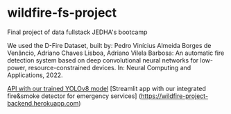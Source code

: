 # wildfire-fs-project
Final project of data fullstack JEDHA's bootcamp

We used the D-Fire Dataset, built by:
Pedro Vinícius Almeida Borges de Venâncio, Adriano Chaves Lisboa, Adriano Vilela Barbosa: An automatic fire detection system based on deep convolutional neural networks for low-power, resource-constrained devices. In: Neural Computing and Applications, 2022.

[API with our trained YOLOv8 model](https://wildfire-project-backend.herokuapp.com)
[Streamlit app with our integrated fire&smoke detector for emergency services] (https://wildfire-project-backend.herokuapp.com)
